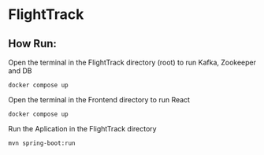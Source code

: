 # FlightTrack

## How Run:
Open the terminal in the FlightTrack directory (root) to run Kafka, Zookeeper and DB
```
docker compose up 
```

Open the terminal in the Frontend directory to run React
```
docker compose up 
```

Run the Aplication in the FlightTrack directory
```
mvn spring-boot:run
```
